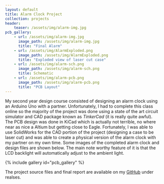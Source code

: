 ```yaml
---
layout: default
title: Alarm Clock Project
collection: projects
header:
    teaser: /assets/img/alarm-img.jpg
pcb_gallery:
    - url: /assets/img/alarm-img.jpg
      image_path: /assets/img/alarm-img.jpg
      title: "Final Alarm"
    - url: /assets/img/AlarmExploded.png
      image_path: /assets/img/AlarmExploded.png
      title: "Exploded view of laser cut case"
    - url: /assets/img/alarm-sch.png
      image_path: /assets/img/alarm-sch.png
      title: Schematic
    - url: /assets/img/alarm-pcb.png
      image_path: /assets/img/alarm-pcb.png
      title: "PCB Layout"
---
```

My second year design course consisted of designing an alarm clock using an Arduino Uno with a partner. Unfortunately, I had to complete this class online so the majority of the project was done using a state of the art circuit simulator and CAD package known as *TinkerCad* (it is really quite awful). The PCB design was done in KiCad which is actually not terrible, no where near as nice a Altium but getting close to Eagle. Fortunately, I was able to use SolidWorks for the CAD portion of the project (designing a case to be laser cut) and was able to create a physical version of the alarm clock with my partner on my own time. Some images of the completed alarm clock and design files are shown below. The main note worthy feature of it is that the LCD backlight will automatically adjust to the ambient light.

{% include gallery id="pcb_gallery" %}

The project source files and final report are available on my [GitHub](https://github.com/KerbalJeb/ECE299DesignProject/releases/tag/V1.0) under realses.

